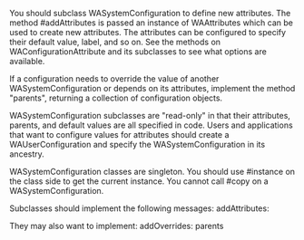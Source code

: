 You should subclass WASystemConfiguration to define new attributes. The method #addAttributes is passed an instance of WAAttributes which can be used to create new attributes. The attributes can be configured to specify their default value, label, and so on. See the methods on WAConfigurationAttribute and its subclasses to see what options are available.

If a configuration needs to override the value of another WASystemConfiguration or depends on its attributes, implement the method "parents", returning a collection of configuration objects.

WASystemConfiguration subclasses are "read-only" in that their attributes, parents, and default values are all specified in code. Users and applications that want to configure values for attributes should create a WAUserConfiguration and specify the WASystemConfiguration in its ancestry.

WASystemConfiguration classes are singleton. You should use #instance on the class side to get the current instance. You cannot call #copy on a WASystemConfiguration.

Subclasses should implement the following messages:
	addAttributes:
		
They may also want to implement:
	addOverrides:
	parents
